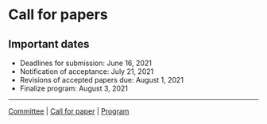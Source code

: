 # Call for papers


## Important dates

* Deadlines for submission: June 16, 2021
* Notification of acceptance: July 21, 2021
* Revisions of accepted papers due: August 1, 2021
* Finalize program: August 3, 2021

---
 
[Committee](./committee.html) | [Call for paper](./paper.html) | [Program](./program.html)
